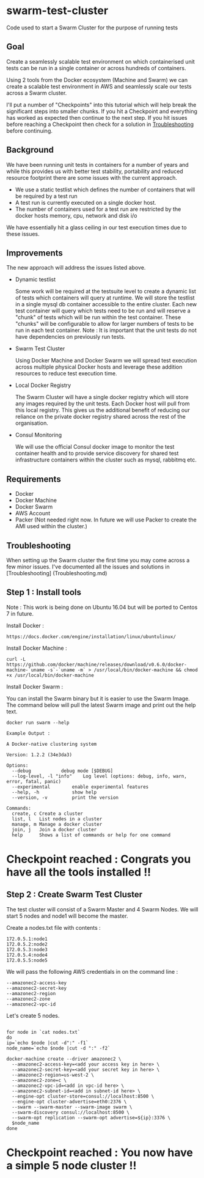 # swarm-test-cluster

Code used to start a Swarm Cluster for the purpose of running tests

## Goal

Create a seamlessly scalable test environment on which containerised unit tests can be run in a single container or across hundreds of containers.

Using 2 tools from the Docker ecosystem (Machine and Swarm) we can create a scalable test environment in AWS and seamlessly scale our tests across a Swarm cluster.

I'll put a number of "Checkpoints" into this tutorial which will help break the significant steps into smaller chunks.  If you hit a Checkpoint and everything has worked as expected then continue to the next step.  If you hit issues before reaching a Checkpoint then check for a solution in [Troubleshooting](Troubleshooting.md) before continuing.

## Background

We have been running unit tests in containers for a number of years and while this provides us with better test stability, portability and reduced resource footprint there are some issues with the current approach. 

* We use a static testlist which defines the number of containers that will be required by a test run
* A test run is currently executed on a single docker host.  
* The number of containers used for a test run are restricted by the docker hosts memory, cpu, network and disk i/o

We have essentially hit a glass ceiling in our test execution times due to these issues.  

## Improvements

The new approach will address the issues listed above.  

* Dynamic testlist

  Some work will be required at the testsuite level to create a dynamic list of tests which containers will query at runtime.  We will store the testlist in a single mysql db container accessible to the entire cluster.  Each new test container will query which tests need to be run and will reserve a "chunk" of tests which will be run within the test container.  These "chunks" will be configurable to allow for larger numbers of tests to be run in each test container.  Note : It is important that the unit tests do not have dependencies on previously run tests.
  
* Swarm Test Cluster

  Using Docker Machine and Docker Swarm we will spread test execution across multiple physical Docker hosts and leverage these addition resources to reduce test execution time.
  
* Local Docker Registry

  The Swarm Cluster will have a single docker registry which will store any images required by the unit tests.  Each Docker host will pull from this local registry.  This gives us the additional benefit of reducing our reliance on the private docker registry shared across the rest of the organisation.
  
* Consul Monitoring

  We will use the official Consul docker image to monitor the test container health and to provide service discovery for shared test infrastructure containers within the cluster such as mysql, rabbitmq etc.

## Requirements

* Docker
* Docker Machine
* Docker Swarm
* AWS Account
* Packer (Not needed right now. In future we will use Packer to create the AMI used within the cluster.)

## Troubleshooting

When setting up the Swarm cluster the first time you may come across a few minor issues.  I've documented all the issues and solutions in [Troubleshooting] (Troubleshooting.md)

## Step 1 : Install tools 

Note : This work is being done on Ubuntu 16.04 but will be ported to Centos 7 in future.

Install Docker :
```
https://docs.docker.com/engine/installation/linux/ubuntulinux/
```
Install Docker Machine : 
```
curl -L https://github.com/docker/machine/releases/download/v0.6.0/docker-machine-`uname -s`-`uname -m` > /usr/local/bin/docker-machine && chmod +x /usr/local/bin/docker-machine
```

Install Docker Swarm :

You can install the Swarm binary but it is easier to use the Swarm Image.  The command below will pull the latest Swarm image and print out the help text.
```
docker run swarm --help

Example Output :

A Docker-native clustering system

Version: 1.2.2 (34e3da3)

Options:
  --debug			debug mode [$DEBUG]
  --log-level, -l "info"	Log level (options: debug, info, warn, error, fatal, panic)
  --experimental		enable experimental features
  --help, -h			show help
  --version, -v			print the version
  
Commands:
  create, c	Create a cluster
  list, l	List nodes in a cluster
  manage, m	Manage a docker cluster
  join, j	Join a docker cluster
  help		Shows a list of commands or help for one command

```

# Checkpoint reached : Congrats you have all the tools installed !!


## Step 2 : Create Swarm Test Cluster

The test cluster will consist of a Swarm Master and 4 Swarm Nodes.  We will start 5 nodes and node1 will become the master.

Create a nodes.txt file with contents :
```
172.0.5.1:node1
172.0.5.2:node2
172.0.5.3:node3
172.0.5.4:node4
172.0.5.5:node5
```

We will pass the following AWS credentials in on the command line :
```
--amazonec2-access-key
--amazonec2-secret-key 
--amazonec2-region
--amazonec2-zone 
--amazonec2-vpc-id 
```

Let's create 5 nodes.
```

for node in `cat nodes.txt`
do
ip=`echo $node |cut -d":" -f1`
node_name=`echo $node |cut -d ":" -f2`

docker-machine create --driver amazonec2 \
  --amazonec2-access-key=<add your access key in here> \
  --amazonec2-secret-key=<add your secret key in here> \
  --amazonec2-region=us-west-2 \
  --amazonec2-zone=c \
  --amazonec2-vpc-id=<add in vpc-id here> \
  --amazonec2-subnet-id=<add in subnet-id here> \
  --engine-opt cluster-store=consul://localhost:8500 \
  --engine-opt cluster-advertise=eth0:2376 \
  --swarm --swarm-master --swarm-image swarm \
  --swarm-discovery consul://localhost:8500 \
  --swarm-opt replication --swarm-opt advertise=${ip}:3376 \
  $node_name
done

```

# Checkpoint reached : You now have a simple 5 node cluster !!


